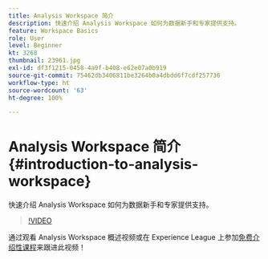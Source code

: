 ```yaml
---
title: Analysis Workspace 简介
description: 快速介绍 Analysis Workspace 如何为数据新手和专家提供支持。
feature: Workspace Basics
role: User
level: Beginner
kt: 3268
thumbnail: 23961.jpg
exl-id: df3f1215-0458-4a9f-b408-e62e07a0b919
source-git-commit: 75462db3406811be3264b0a4dbdd6f7cdf257736
workflow-type: ht
source-wordcount: '63'
ht-degree: 100%

---
```


# Analysis Workspace 简介 {#introduction-to-analysis-workspace}

快速介绍 Analysis Workspace 如何为数据新手和专家提供支持。

>[!VIDEO](https://video.tv.adobe.com/v/28165/?quality=12&learn=on)

通过观看 Analysis Workspace 概述视频或在 Experience League 上参加[免费介绍性课程](https://experienceleague.adobe.com/?recommended=Analytics-U-1-2020.1.workspace)来跟进此视频！
